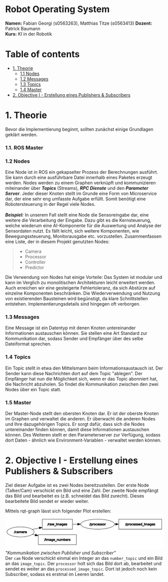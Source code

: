 [rqt_graph]: https://github.com/rendermat/NeuroRacer/blob/master/Docs/Graph_Task_1_3.png "Kommunikation zwischen Publisher und Subscriber"


# Robot Operating System

**Namen:** Fabian Georgi (s0563263), Matthias Titze (s0563413)
**Dozent:** Patrick Baumann <br>
**Kurs:** KI in der Robotik <br>

# Table of contents
- [1. Theorie](#1-theorie)
    - [1.1 Nodes](#11-nodes)
	- [1.2 Messages](#12-messages)
	- [1.3 Topics](#13-topics)
	- [1.4 Master](#14-master)
- [2. Objective I - Erstellung eines Publishers & Subscribers](#2-objective-i)


# 1. Theorie <a name="1-theorie"/>
Bevor die Implementierung beginnt, sollten zunächst einige Grundlagen geklärt werden.

### 1.1. ROS Master



### 1.2 Nodes <a name="#11-nodes"/>
Eine Node ist in ROS ein gekapselter Prozess der Berechnungen ausführt. Sie kann durch eine ausführbare Datei innerhalb eines Paketes erzeugt werden. Nodes werden zu einem Graphen verknüpft und kommunizieren miteinander über ***Topics*** (Streams), ***RPC Dienste*** und den ***Parameter Server***. Jeder dieser Knoten stellt im Grunde eine Form von Microservice dar, der eine sehr eng umfasste Aufgabe erfüllt. Somit benötigt eine Robotersteuerung in der Regel viele Nodes.<br><br>
***Beispiel:*** In unserem Fall stellt eine Node die Sensoreingabe dar, eine weitere die Verarbeitung der Eingabe. Dazu gibt es die Kernsteuerung, welche wiederum eine AI-Komponente für die Auswertung und Analyse der Sensordaten nutzt. Es fällt leicht, sich weitere Komponenten, wie Bewegungssteuerung, Monitorausgabe etc. vorzustellen. Zusammenfassen eine Liste, der in diesem Projekt genutzten Nodes:

> - Camera
> - Processor
> - Controller
> - Predictor

Die Verwendung von Nodes hat einige Vorteile: Das System ist modular und kann im Verglich zu monolitischen Architekturen leicht erweitert werden. Auch erreichen wir eine gesteigerte Fehlertoleranz, da sich Abstürze auf einzelne Komponenten beschränken. Die Wiederverwendung und Nutzung von existierenden Bausteinen wird begünstigt, da klare Schnittstellen entstehen. Implementierungsdetails sind hingegen oft verborgen.

### 1.3 Messages <a name="#12-messages"/>
Eine Message ist ein Datentyp mit denen Knoten untereinander Informationen austauschen können. Sie stellen eine Art Standard zur Kommunikation dar, sodass Sender und Empfänger über des selbe Dateiformat sprechen.
### 1.4 Topics <a name="#13-topics"/>
Ein Topic stellt in etwa den Mittelsmann beim Informationsaustausch ist. Der Sender kann diese Nachrichten dort auf dem Topic "ablegen". Der Empfänger hat nun die Möglichkeit sich, wenn er das Topic abonniert hat, die Nachricht abzuholen. So findet die Kommunikation zwischen den zwei Nodes über ein Topic statt.
### 1.5 Master <a name="#14-master"/>
Der Master-Node stellt den obersten Knoten dar. Er ist der oberste Knoten im Graphen und verwaltet die anderen. Er überwacht die anderen Nodes und Ihre dazugehörigen Topics. Er sorgt dafür, dass sich die Nodes untereinander finden können, damit diese Informationen austauschen können. Des Weiteren stellt er den Parameterserver zur Verfügung, sodass dort Daten - ähnlich wie Environment-Variablen - verwaltet werden können. 


# 2. Objective I - Erstellung eines Publishers & Subscribers <a name="2-objective-i"/>
Ziel dieser Aufgabe ist es zwei Nodes bereitzustellen. Der erste Node (Talker/Cam) verschickt ein Bild und eine Zahl. Der zweite Node empfängt das Bild und bearbeitet es (z.B. schneidet das Bild zurecht). Dieses bearbeitete Bild sendet er wieder weiter.

Mittels rqt-graph lässt sich folgender Plot erstellen: <br>
![rqt_graph](./Docs/Graph_Task_1_3.png)<br>
*"Kommunikation zwischen Publisher und Subscriber"*<br>
Der `cam` Node verschickt einmal ein Integer an das `number_topic` und ein Bild an das `image_topic`. Der `processor` holt sich das Bild dort ab, bearbeitet und sendet es weiter an das `processed_image_topic`. Dort ist jedoch noch kein Subscriber, sodass es erstmal im Leeren landet.

